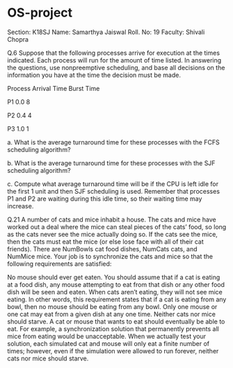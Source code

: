 # OS-project
Section: K18SJ
Name: Samarthya Jaiswal
Roll. No: 19
Faculty: Shivali Chopra

Q.6 Suppose that the following processes arrive for execution at the times indicated. Each
process will run for the amount of time listed. In answering the questions, use
nonpreemptive scheduling, and base all decisions on the information you have at the time
the decision must be made.
 
Process Arrival Time Burst Time

P1 0.0 8

P2 0.4 4

P3 1.0 1

a. What is the average turnaround time for these processes with the FCFS scheduling
algorithm?

b. What is the average turnaround time for these processes with the SJF scheduling
algorithm?

c. Compute what average turnaround time will be if the CPU is left idle for the first 1 unit
and then SJF scheduling is used. Remember that processes P1 and P2 are waiting during
this idle time, so their waiting time may increase.


Q.21 A number of cats and mice inhabit a house. The cats and mice have worked out a deal where the mice can steal pieces of the cats’ food, so long as the cats never see the mice actually doing so. If the cats see the mice, then the cats must eat the mice (or else lose face with all of their cat friends). There are NumBowls cat food dishes, NumCats cats, and NumMice mice. Your job is to synchronize the cats and mice so that the following requirements are satisfied:

No mouse should ever get eaten. You should assume that if a cat is eating at a food dish, any mouse attempting to eat from that dish or any other food dish will be seen and eaten. When cats aren’t eating, they will not see mice eating. In other words, this requirement states that if a cat is eating from any bowl, then no mouse should be eating from any bowl. Only one mouse or one cat may eat from a given dish at any one time. Neither cats nor mice should starve. A cat or mouse that wants to eat should eventually be able to eat. For example, a synchronization solution that permanently prevents all mice from eating would be unacceptable. When we actually test your solution, each simulated cat and mouse will only eat a finite number of times; however, even if the simulation were allowed to run forever, neither cats nor mice should starve.
